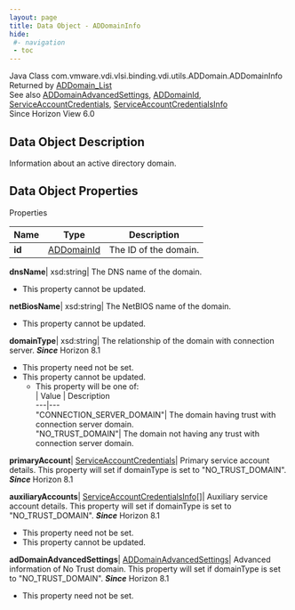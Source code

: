 ```yaml
---
layout: page
title: Data Object - ADDomainInfo
hide:
 #- navigation
 - toc
---
```






Java Class
    com.vmware.vdi.vlsi.binding.vdi.utils.ADDomain.ADDomainInfo  
Returned by
     [ADDomain_List](vdi.utils.ADDomain.md#list)  
See also
     [ADDomainAdvancedSettings](vdi.utils.ADDomain.ADDomainAdvancedSettings.md), [ADDomainId](vdi.entity.ADDomainId.md), [ServiceAccountCredentials](vdi.utils.ADDomain.ServiceAccountCredentials.md), [ServiceAccountCredentialsInfo](vdi.utils.ADDomain.ServiceAccountCredentialsInfo.md)  
Since 
    Horizon View 6.0

## Data Object Description 

Information about an active directory domain. 

## Data Object Properties

Properties

Name |  Type |  Description   
---|---|---  
**id**| [ADDomainId](vdi.entity.ADDomainId.md)|  The ID of the domain.   
  
**dnsName**|  xsd:string|  The DNS name of the domain.   


* This property cannot be updated.

  
**netBiosName**|  xsd:string|  The NetBIOS name of the domain.   


* This property cannot be updated.

  
**domainType**|  xsd:string|  The relationship of the domain with connection server.  **_Since_** Horizon 8.1  


* This property need not be set.
* This property cannot be updated.
  * This property will be one of:  
|  Value |  Description   
---|---  
"CONNECTION_SERVER_DOMAIN"| The domain having trust with connection server domain.  
"NO_TRUST_DOMAIN"| The domain not having any trust with connection server domain.  

  
**primaryAccount**| [ServiceAccountCredentials](vdi.utils.ADDomain.ServiceAccountCredentials.md)|  Primary service account details. This property will set if domainType is set to "NO_TRUST_DOMAIN".  **_Since_** Horizon 8.1  
  
**auxiliaryAccounts**| [ServiceAccountCredentialsInfo[]](vdi.utils.ADDomain.ServiceAccountCredentialsInfo.md)|  Auxiliary service account details. This property will set if domainType is set to "NO_TRUST_DOMAIN".  **_Since_** Horizon 8.1  


* This property need not be set.
* This property cannot be updated.

  
**adDomainAdvancedSettings**| [ADDomainAdvancedSettings](vdi.utils.ADDomain.ADDomainAdvancedSettings.md)|  Advanced information of No Trust domain. This property will set if domainType is set to "NO_TRUST_DOMAIN".  **_Since_** Horizon 8.1  


* This property need not be set.

  
  
  
  
  
  

